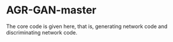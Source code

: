 # AGR-GAN-master
The core code is given here, that is, generating network code and discriminating network code.
